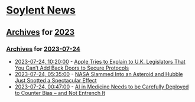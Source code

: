 # [Soylent News](../../../README.md)

## [Archives](../../index.md) for [2023](../index.md)

### [Archives](../../index.md) for [2023-07-24](index.md)

* [2023-07-24, 10:20:00](https://soylentnews.org/article.pl?sid=23/07/23/1233221&from=rss) - [Apple Tries to Explain to U.K. Legislators That You Can’t Add Back Doors to Secure Protocols](https://soylentnews.org/article.pl?sid=23/07/23/1233221&from=rss)
* [2023-07-24, 05:35:00](https://soylentnews.org/article.pl?sid=23/07/23/0228258&from=rss) - [NASA Slammed Into an Asteroid and Hubble Just Spotted a Spectacular Effect](https://soylentnews.org/article.pl?sid=23/07/23/0228258&from=rss)
* [2023-07-24, 00:47:00](https://soylentnews.org/article.pl?sid=23/07/23/0222211&from=rss) - [AI in Medicine Needs to be Carefully Deployed to Counter Bias – and Not Entrench It](https://soylentnews.org/article.pl?sid=23/07/23/0222211&from=rss)
